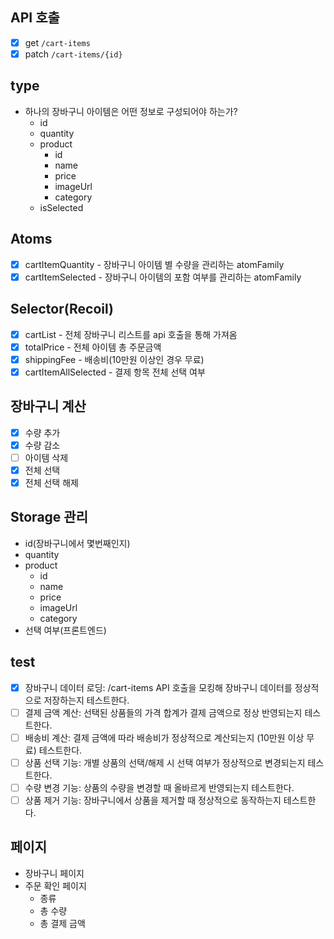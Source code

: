 ## API 호출

- [x] get `/cart-items`
- [x] patch `/cart-items/{id}`

## type

- 하나의 장바구니 아이템은 어떤 정보로 구성되어야 하는가?
  - id
  - quantity
  - product
    - id
    - name
    - price
    - imageUrl
    - category
  - isSelected

## Atoms

- [x] cartItemQuantity - 장바구니 아이템 별 수량을 관리하는 atomFamily
- [x] cartItemSelected - 장바구니 아이템의 포함 여부를 관리하는 atomFamily

## Selector(Recoil)

- [x] cartList - 전체 장바구니 리스트를 api 호출을 통해 가져옴
- [x] totalPrice - 전체 아이템 총 주문금액
- [x] shippingFee - 배송비(10만원 이상인 경우 무료)
- [x] cartItemAllSelected - 결제 항목 전체 선택 여부

## 장바구니 계산

- [x] 수량 추가
- [x] 수량 감소
- [ ] 아이템 삭제
- [x] 전체 선택
- [x] 전체 선택 해제

## Storage 관리

- id(장바구니에서 몇번째인지)
- quantity
- product
  - id
  - name
  - price
  - imageUrl
  - category
- 선택 여부(프론트엔드)

## test

- [x] 장바구니 데이터 로딩: /cart-items API 호출을 모킹해 장바구니 데이터를 정상적으로 저장하는지 테스트한다.
- [ ] 결제 금액 계산: 선택된 상품들의 가격 합계가 결제 금액으로 정상 반영되는지 테스트한다.
- [ ] 배송비 계산: 결제 금액에 따라 배송비가 정상적으로 계산되는지 (10만원 이상 무료) 테스트한다.
- [ ] 상품 선택 기능: 개별 상품의 선택/해제 시 선택 여부가 정상적으로 변경되는지 테스트한다.
- [ ] 수량 변경 기능: 상품의 수량을 변경할 때 올바르게 반영되는지 테스트한다.
- [ ] 상품 제거 기능: 장바구니에서 상품을 제거할 때 정상적으로 동작하는지 테스트한다.

## 페이지

- 장바구니 페이지
- 주문 확인 페이지
  - 종류
  - 총 수량
  - 총 결제 금액
